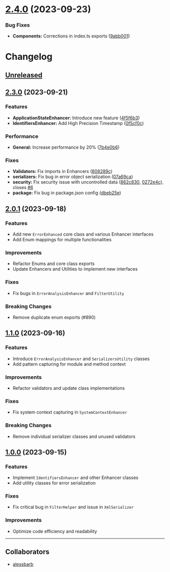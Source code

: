 # [2.4.0](https://github.com/labrynx/error-enhanced/compare/v2.3.0...v2.4.0) (2023-09-23)


### Bug Fixes

* **Components:** Corrections in index.ts exports ([9abb001](https://github.com/labrynx/error-enhanced/commit/9abb0018716668da19124ec4df3a24f37c4e42b2))

# Changelog

## [Unreleased](https://github.com/labrynx/error-enhanced/compare/v2.3.0...main)

## [2.3.0](https://github.com/labrynx/error-enhanced/compare/v2.0.1...v2.3.0) (2023-09-21)

### Features

* **ApplicationStateEnhancer:** Introduce new feature ([4f5f6b3](https://github.com/labrynx/error-enhanced/commit/4f5f6b3452355a9f26609910e3fe3bd2b5e57d01))
* **IdentifiersEnhancer:** Add High Precision Timestamp ([0f5cf0c](https://github.com/labrynx/error-enhanced/commit/0f5cf0ca823a3e952d4141291828eb0035cff86c))

### Performance

* **General:** Increase performance by 20% ([7b4e0b6](https://github.com/labrynx/error-enhanced/commit/7b4e0b6da329edf091b3f6b56da3188e0bd77344))

### Fixes

* **Validators:** Fix imports in Enhancers ([808289c](https://github.com/labrynx/error-enhanced/commit/808289cb3bfc944ed29bb97404710afda3e7dc51))
* **serializers:** Fix bug in error object serialization ([07a69ca](https://github.com/labrynx/error-enhanced/commit/07a69ca831e8770a8aca96aa946ff2c1073109ec))
* **security:** Fix security issue with uncontrolled data ([862c830](https://github.com/labrynx/error-enhanced/commit/862c8309a79b1be902fad0073d692503cd3afe4a), [0272e4c](https://github.com/labrynx/error-enhanced/commit/0272e4cbe7c01c90b2ba8fc06b3a6d70e3300a1d)), closes [#6](https://github.com/labrynx/error-enhanced/issues/6)
* **package:** Fix bug in package.json config ([dbeb25e](https://github.com/labrynx/error-enhanced/commit/dbeb25ec9ed892b3282927a23627ca4e694c476e))

## [2.0.1](https://github.com/labrynx/error-enhanced/compare/v1.1.0...v2.0.1) (2023-09-18)

### Features

* Add new `ErrorEnhanced` core class and various Enhancer interfaces
* Add Enum mappings for multiple functionalities

### Improvements

* Refactor Enums and core class exports
* Update Enhancers and Utilities to implement new interfaces

### Fixes

* Fix bugs in `ErrorAnalysisEnhancer` and `FilterUtility`

### Breaking Changes

* Remove duplicate enum exports (#890)

## [1.1.0](https://github.com/labrynx/error-enhanced/compare/v1.0.0...v1.1.0) (2023-09-16)

### Features

* Introduce `ErrorAnalysisEnhancer` and `SerializersUtility` classes
* Add pattern capturing for module and method context

### Improvements

* Refactor validators and update class implementations

### Fixes

* Fix system context capturing in `SystemContextEnhancer`

### Breaking Changes

* Remove individual serializer classes and unused validators

## [1.0.0](https://github.com/labrynx/error-enhanced/releases/tag/v1.0.0) (2023-09-15)

### Features

* Implement `IdentifiersEnhancer` and other Enhancer classes
* Add utility classes for error serialization

### Fixes

* Fix critical bug in `FilterHelper` and issue in `XmlSerializer`

### Improvements

* Optimize code efficiency and readability

---

## Collaborators

* [alessbarb](https://www.github.com/alessbarb)

